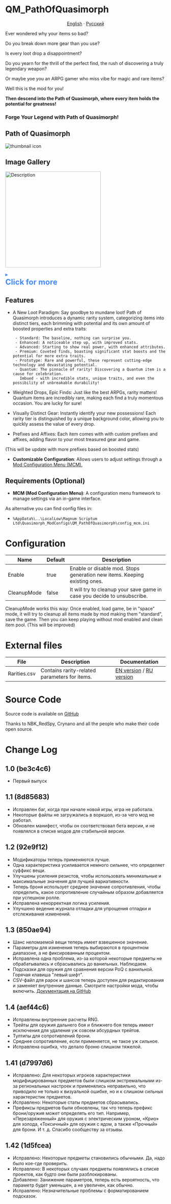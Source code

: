 # QM_PathOfQuasimorph

<p align="center">
  <a href="readme.md">English</a> ·
  <a href="readme_ru.md">Русский</a>
</p>

Ever wondered why your items so bad?

Do you break down more gear than you use?

Is every loot drop a disappointment?

Do you yearn for the thrill of the perfect find, the rush of discovering a truly legendary weapon?

Or maybe yoe you an ARPG gamer who miss vibe for magic and rare items?

Well this is the mod for you!

**Then descend into the Path of Quasimorph, where every item holds the potential for greatness!**

### **Forge Your Legend with Path of Quasimorph!**

## Path of Quasimorph

![thumbnail icon](media/thumbnail.jpg)

## Image Gallery

<p>
    <a href="media/160618.jpg" data-sub-html="Description">
      <img alt="Description" src="media/160618.jpg" width="300" />
    </a>
</p>

<details>
  <summary style="color: #448aff; font-weight: bold;">
    <h3 style="margin: 0; font-size: 24px;"> Click for more</h3>
  </summary>

<p>
  <a href="media/160601.jpg" data-sub-html="160601">
    <img alt="160601" src="media/160601.jpg" width="300" />
  </a>
</p>

<p>
  <a href="media/160618.jpg" data-sub-html="160618">
    <img alt="160618" src="media/160618.jpg" width="300" />
  </a>
</p>

<p>
  <a href="media/162125.jpg" data-sub-html="162125">
    <img alt="162125" src="media/162125.jpg" width="300" />
  </a>
</p>

<p>
  <a href="media/162132.jpg" data-sub-html="162132">
    <img alt="162132" src="media/162132.jpg" width="300" />
  </a>
</p>

<p>
  <a href="media/231200.jpg" data-sub-html="231200">
    <img alt="231200" src="media/231200.jpg" width="300" />
  </a>
</p>

<p>
  <a href="media/231203.jpg" data-sub-html="231203">
    <img alt="231203" src="media/231203.jpg" width="300" />
  </a>
</p>

<p>
  <a href="media/231206.jpg" data-sub-html="231206">
    <img alt="231206" src="media/231206.jpg" width="300" />
  </a>
</p>

<p>
  <a href="media/231211.jpg" data-sub-html="231211">
    <img alt="231211" src="media/231211.jpg" width="300" />
  </a>
</p>

<p>
  <a href="media/231220.jpg" data-sub-html="231220">
    <img alt="231220" src="media/231220.jpg" width="300" />
  </a>
</p>

</details>

## Features

* A New Loot Paradigm: Say goodbye to mundane loot! Path of Quasimorph introduces a dynamic rarity system, categorizing items into distinct tiers, each brimming with potential and its own amount of boosted properties and extra traits:

       - Standard: The baseline, nothing can surprise you.
       - Enhanced: A noticeable step up, with improved stats.
       - Advanced: Starting to show real power, with enhanced attributes.
       - Premium: Coveted finds, boasting significant stat boosts and the potential for more extra traits.
       - Prototype: Rare and powerful, these represent cutting-edge technology and devastating potential.
       - Quantum: The pinnacle of rarity! Discovering a Quantum item is a cause for celebration.
         Imbued - with incredible stats, unique traits, and even the possibility of unbreakable durability!

* Weighted Drops, Epic Finds: Just like the best ARPGs, rarity matters! Quantum items are incredibly rare, making each find a truly momentous occasion. You are lucky for sure!

* Visually Distinct Gear: Instantly identify your new possessions! Each rarity tier is distinguished by a unique background color, allowing you to quickly assess the value of every drop.

* Prefixes and Affixes: Each item comes with with custom prefixes and affixes, adding flavor to your most treasured gear and game. 

(This will be update with more prefixes based on boosted stats)

- **Customizable Configuration**: Allows users to adjust settings through a [Mod Configuration Menu (MCM).](https://steamcommunity.com/sharedfiles/filedetails/?id=3469678797)

## Requirements (Optional)

- **MCM (Mod Configuration Menu)**: A configuration menu framework to manage settings via an in-game interface.

As alternative you can find config files in:
- `%AppData%\..\LocalLow\Magnum Scriptum Ltd\Quasimorph_ModConfigs\QM_PathOfQuasimorph\config_mcm.ini`

# Configuration
| Name                  | Default | Description                                                                 |
|-----------------------|---------|-----------------------------------------------------------------------------|
| Enable                |true     | Enable or disable  mod. Stops generation new items. Keeping existing ones.  |
| CleanupMode           |false    | It will try to cleanup your save game in case you decide to unsubscribe.    |

CleanupMode works this way:
Once enabled, load game, be in "space" mode, it will try to cleanup all items made by mod making them "standard", save the game. Then you can keep playing without mod enabled and clean item pool.
(This will be improved)

# External files

| File             | Description                                 | Documentation |
|------------------|---------------------------------------------|---------------|
| Rarities.csv     | Contains rarity-related parameters for items. | [EN version](docs/Rarities_CSV_EN.md) / [RU version](docs/Rarities_CSV_RU.md) |

# Source Code
Source code is available on [GitHub](https://github.com/ARZUMATA/QM-ARZUMATA-PathOfQuasimorph)

Thanks to NBK_RedSpy, Crynano and all the people who make their code open source.

# Change Log
## 1.0 (be3c4c6)
- Первый выпуск

## 1.1 (8d85683)
- Исправлен баг, когда при начале новой игры, игра не работала.
- Некоторые файлы не загружались в воркшоп, из-за чего мод не работал.
- Обновлен манифест, чтобы он соответствовал бета версии, и не появлялся в списке модов для стабильной версии.

## 1.2 (92e9f12)
- Модификаторы теперь применяются лучше.
- Одна характеристика усиливается немного сильнее, что определяет суффикс вещи.
- Улучшены усиления резистов, чтобы использовать минимальные и максимальные значения для лучшей вариативности.
- Теперь броня использует среднее значение сопротивления, чтобы определить, какое сопротивление случайным образом добавляется при успешном ролле.
- Исправлена некорректная логика усиления.
- Улучшено ведение журнала отладки для упрощения отладки и отслеживания изменений.

## 1.3 (850ae94)
- Шанс неломаемой вещи теперь имеет взвешенное значение.
- Параметры для изменения теперь выбираются в процентном диапазоне, а не фиксированным процентом.
- Исправлена одна проблема, из-за которой некоторые предметы не обрабатывались и сбрасывались до ванильных. Наблюдаем.
- Подсказки для оружия для сравнения версии PoQ с ванильной. Горячая клавиша "левый шифт".
- CSV-файл для рарок и шансов теперь доступен для редактирования и заменяет внутренние данные. Смотрите настройки мода, чтобы включить. [Документация на GitHub](https://github.com/ARZUMATA/QM-ARZUMATA-PathOfQuasimorph/tree/main/docs)

## 1.4 (aef44c6)
- Исправлены внутренние расчеты RNG.
- Трейты для оружия дальнего боя и ближнего боя теперь имеют исключения для удаления уж совсем абсурдных трейтов.
- Тултипы для сопротивлений брони.
- Среднее сопротивление, если применяется, не такое уж сильное.
- Исправлена ошибка, что делало броню слишком тяжелой.

## 1.41 (d7997d6)
- Исправлено: Для некоторых игроков характеристики модифицированных предметов были слишком экстремальными из-за региональных настроек и применялись неправильно, что приводило не только к визуальной ошибке, но и к слишком сильных характеристик предметов.
- Исправлено: Некоторые статы предметов сбрасывались.
- Префиксы предметов были обновлены, так что теперь префикс брони/оружия может определять его тип.
Например, «Перезаряженный» для оружия с электрическим уроном, «Крио» для холода, «Токсичный» для оружия с ядом, а также «Прочный» для брони. И т. д.
Спасибо сообществу за отзывы.

## 1.42 (1d5fcea)
- Исправлено: Некоторые предметы становились обычными. Да, надо было кое-где проверить.
- Исправлено: В некоторых случаях предметы появлялись в списке проектов, как будто они были разблокированы.
- Добавлено: Занижение параметров, теперь есть вероятность, что параметр будет уменьшен, а не увеличен, как обычно.
- Исправлено: Незначительные проблемы с форматированием подсказок.